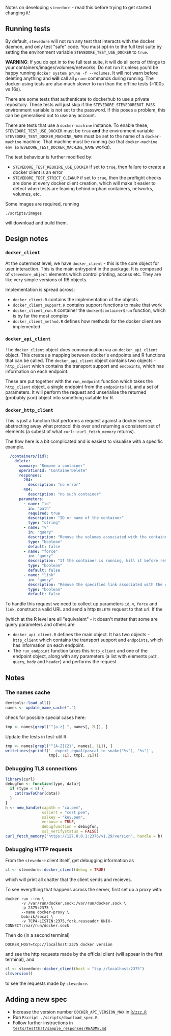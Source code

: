 Notes on developing `stevedore` - read this before trying to get started changing it!

## Running tests

By default, `stevedore` will not run any test that interacts with the docker daemon, and only test "safe" code.  You must opt-in to the full test suite by setting the environment variable `STEVEDORE_TEST_USE_DOCKER` to `true`.

**WARNING**: If you do opt in to the full test suite, it will do all sorts of things to your containers/images/volumes/networks.  Do not run it unless you'd be happy running `docker system prune -f --volumes`.  It will not warn before deleting anything and **will** call all `prune` commands during running.  The docker-using tests are also much slower to run than the offline tests (~100s vs 16s).

There are some tests that authenticate to dockerhub to use a private repository.  These tests will just skip if the `STEVEDORE_STEVEDOREBOT_PASS` environment variable is not set to the password.  If this poses a problem, this can be generalised out to use any account.

There are tests that use a `docker-machine` instance.  To enable these, `STEVEDORE_TEST_USE_DOCKER` must be `true` **and** the environment variable `STEVEDORE_TEST_DOCKER_MACHINE_NAME` must be set to the name of a `docker-machine` machine.  That machine must be running (so that `docker-machine env $STEVEDORE_TEST_DOCKER_MACHINE_NAME` works).

The test behaviour is further modified by:

- `STEVEDORE_TEST_REQUIRE_USE_DOCKER` if set to `true`, then failure to create a docker client is an error
- `STEVEDORE_TEST_STRICT_CLEANUP` if set to `true`, then the preflight checks are done at every docker client creation, which will make it easier to detect when tests are leaving behind orphan containers, networks, volumes, etc.

Some images are required, running

```
./scripts/images
```

will download and build them.

## Design notes

### `docker_client`

At the outermost level, we have `docker_client` - this is the core object for user interaction.  This is the main entrypoint in the package.  It is composed of `stevedore_object` elements which control printing, access etc. They are like very simple versions of R6 objects.

Implementation is spread across:

  - `docker_client.R` contains the implementation of the objects
  - `docker_client_support.R` contains support functions to make that work
  - `docker_client_run.R` container the `docker$container$run` function, which is by far the most complex
  - `docker_client_method.R` defines how methods for the docker client are implemented

### `docker_api_client`

The `docker_client` object does communication via an `docker_api_client` object.  This creates a mapping between docker's endpoints and R functions that can be called.  The `docker_api_client` object contains two objects - `http_client` which contains the transport support and `endpoints`, which has information on each endpoint.

These are put together with the `run_endpoint` function which takes the `http_client` object, a single endpoint from the `endpoints` list, and a set of parameters.  It will perform the request and unserialise the returned (probably json) object into something suitable for R.

### `docker_http_client`

This is just a function that performs a request against a docker server, abstracting away what protocol this over and returning a consistent set of elements (a subest of what `curl::curl_fetch_memory` returns).

The flow here is a bit complicated and is easiest to visualise with a specific example.

``` yaml
  /containers/{id}:
    delete:
      summary: "Remove a container"
      operationId: "ContainerDelete"
      responses:
        204:
          description: "no error"
        404:
          description: "no such container"
      parameters:
        - name: "id"
          in: "path"
          required: true
          description: "ID or name of the container"
          type: "string"
        - name: "v"
          in: "query"
          description: "Remove the volumes associated with the container."
          type: "boolean"
          default: false
        - name: "force"
          in: "query"
          description: "If the container is running, kill it before removing it."
          type: "boolean"
          default: false
        - name: "link"
          in: "query"
          description: "Remove the specified link associated with the container."
          type: "boolean"
          default: false
```

To handle this request we need to collect up parameters `id`, `v`, `force` and `link`, construct a valid URL and send a http `DELETE` request to that url.  If the

(which at the R level are all "equivalent" - it doesn't matter that some are query parameters and others are

  - `docker_api_client.R` defines the main object.  It has two objects - `http_client` which contains the transport support and `endpoints`, which has information on each endpoint.
  - The `run_endpoint` function takes this `http_client` and one of the endpoint object, along with any parameters (a list with elements `path`, `query`, `body` and `header`) and performs the request

## Notes

### The names cache

```r
devtools::load_all()
names <- update_name_cache(".")
```

check for possible special cases here:

```r
tmp <- names[grepl("^[a-z]_", names[, 2L]), ]
```

Update the tests in test-util.R

```r
tmp <- names[grepl("^[A-Z]{2}", names[, 1L]), ]
writeLines(sprintf('  expect_equal(pascal_to_snake("%s"), "%s")',
                   tmp[, 1L], tmp[, 2L]))
```

### Debugging TLS connections

```r
library(curl)
debugfun <- function(type, data){
  if (type < 5) {
    cat(rawToChar(data))
  }
}
h <- new_handle(capath = "ca.pem",
                sslcert = "cert.pem",
                sslkey = "key.pem",
                verbose = TRUE,
                debugfunction = debugfun,
                ssl_verifystatus = FALSE)
curl_fetch_memory("https://127.0.0.1:2376/v1.29/version", handle = h)
```

### Debugging HTTP requests

From the `stevedore` client itself, get debugging information as

```r
cl <- stevedore::docker_client(debug = TRUE)
```

which will print all chatter that the client sends and recieves.

To see everything that happens across the server, first set up a proxy with:

```
docker run --rm \
       -v /var/run/docker.sock:/var/run/docker.sock \
       -p 2375:2375 \
       --name docker-proxy \
       bobrik/socat \
       -v TCP4-LISTEN:2375,fork,reuseaddr UNIX-CONNECT:/var/run/docker.sock
```

Then do (in a second terminal)

```
DOCKER_HOST=tcp://localhost:2375 docker version
```

and see the http requests made by the official client (will appear in the first terminal), and


```r
cl <- stevedore::docker_client(host = "tcp://localhost:2375")
cl$version()
```

to see the requests made by `stevedore`.

## Adding a new spec

* Increase the version number `DOCKER_API_VERSION_MAX` in [`R/zzz.R`](R/zzz.R)
* Run `Rscript ./scripts/download_spec.R`
* Follow further instructions in [`tests/testthat/sample_responses/README.md`](tests/testthat/sample_responses/README.md#adding-a-new-set)
